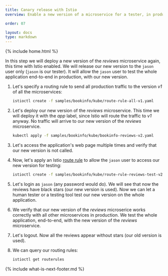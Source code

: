 ```yaml
---
title: Canary release with Istio
overview: Enable a new version of a microservice for a tester, in production.

order: 07

layout: docs
type: markdown
---
```

{% include home.html %}

In this step we will deploy a new version of the _reviews_ microservice again,
this time with Istio enabled. We will release our new version to the `jason` user only (`jason` is our tester). It will allow the `jason` user to test the whole application end-to-end in production, with our new version.

1. Let's specify a routing rule to send all production traffic to the version _v1_ of all the microservices:
   ```bash
   istioctl create -f samples/bookinfo/kube/route-rule-all-v1.yaml
   ```

2. Let's deploy our new version of the _reviews_ microservice. This time we will deploy it with the _app_ label, since Istio will route the traffic to _v1_ anyway. No traffic will arrive to our new version of the _reviews_ microservice.
   ```bash
   kubectl apply -f samples/bookinfo/kube/bookinfo-reviews-v2.yaml
   ```

3. Let's access the application's web page multiple times and verify that our new version is not called.

4. Now, let's apply an Istio [route rule]({{home}}/docs/reference/config/istio.routing.v1alpha1.html) to allow the `jason` user to access our new version for testing:
   ```bash
   istioctl create -f samples/bookinfo/kube/route-rule-reviews-test-v2.yaml
   ```

5. Let's login as `jason` (any password would do). We will see that now the reviews have black stars (our new version is used). Now we can let a human tester or a testing tool test our new version on the whole application.

5. We verify that our new version of the _reviews_ microserice works correctly with all other microservices in production. We test the whole application, end-to-end, with the new version of the _reviews_ microservice.

6. Let's logout. Now all the reviews appear without stars (our old version is used).

7. We can query our routing rules:
   ```bash
   istioctl get routerules
   ```

{% include what-is-next-footer.md %}
